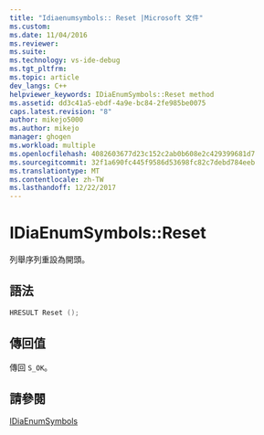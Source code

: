 ```yaml
---
title: "Idiaenumsymbols:: Reset |Microsoft 文件"
ms.custom: 
ms.date: 11/04/2016
ms.reviewer: 
ms.suite: 
ms.technology: vs-ide-debug
ms.tgt_pltfrm: 
ms.topic: article
dev_langs: C++
helpviewer_keywords: IDiaEnumSymbols::Reset method
ms.assetid: dd3c41a5-ebdf-4a9e-bc84-2fe985be0075
caps.latest.revision: "8"
author: mikejo5000
ms.author: mikejo
manager: ghogen
ms.workload: multiple
ms.openlocfilehash: 4082603677d23c152c2ab0b608e2c429399681d7
ms.sourcegitcommit: 32f1a690fc445f9586d53698fc82c7debd784eeb
ms.translationtype: MT
ms.contentlocale: zh-TW
ms.lasthandoff: 12/22/2017
---
```

# <a name="idiaenumsymbolsreset"></a>IDiaEnumSymbols::Reset
列舉序列重設為開頭。  
  
## <a name="syntax"></a>語法  
  
```C++  
HRESULT Reset ();  
```  
  
## <a name="return-value"></a>傳回值  
 傳回 `S_OK`。  
  
## <a name="see-also"></a>請參閱  
 [IDiaEnumSymbols](../../debugger/debug-interface-access/idiaenumsymbols.md)